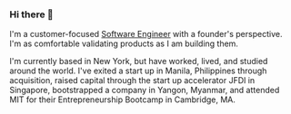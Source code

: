 ### Hi there 👋

<!--
**fmitra/fmitra** is a ✨ _special_ ✨ repository because its `README.md` (this file) appears on your GitHub profile.

Here are some ideas to get you started:

- 🔭 I’m currently working on ...
- 🌱 I’m currently learning ...
- 👯 I’m looking to collaborate on ...
- 🤔 I’m looking for help with ...
- 💬 Ask me about ...
- 📫 How to reach me: ...
- 😄 Pronouns: ...
- ⚡ Fun fact: ...
-->

I'm a customer-focused [Software Engineer](https://linkedin.com/in/francismitra) with a founder's perspective. I'm as comfortable validating products as I am building them.

I'm currently based in New York, but have worked, lived, and studied around the world. I've exited a start up in Manila, Philippines through acquisition, raised capital through the start up accelerator JFDI in Singapore, bootstrapped a company in Yangon, Myanmar, and attended MIT for their Entrepreneurship Bootcamp in Cambridge, MA. 
